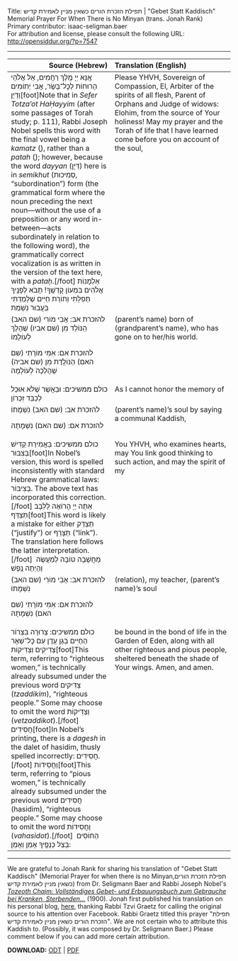 <html>
<head></head>
<body>
Title: תפילת הזכרת הורים כשאין מניין לאמירת קדיש | "Gebet Statt Kaddisch" Memorial Prayer For When There is No Minyan (trans. Jonah Rank)<br />
Primary contributor: isaac-seligman.baer<br />
For attribution and license, please consult the following URL: <a href="http://opensiddur.org/?p=7547">http://opensiddur.org/?p=7547</a>
<p />
<hr />

<table style="margin-left: auto;margin-right: auto;" class="draggable">
<thead><tr><th id="x" style="text-align: right;">Source (Hebrew)</th><th style="text-align: left;">Translation (English)</th></tr></thead>
<tbody>
<tr>
<td style="vertical-align:top;" width="46%">
<div class="liturgy"><span lang="he">
אָֽנָּא יְיָ מֶֽלֶךְ רַחֲמִים,
 אֵל אֱלֹהֵי הָרוּחוֹת לְכׇל־בָּשָׂר,
 אֲבִי יְתוֹמִים וְדַיַּן[foot]Note that in <em>Sefer Totza’ot HaḤayyim</em> (after some passages of Torah study; p. 111), Rabbi Joseph Nobel spells this word with the final vowel being a <em>kamatz</em> (ָ), rather than a <em>patah</em> (ַ); however, because the word <em>dayyan</em> (דַּיָּן) here is in <em>semikhut</em> (סְמִיכוּת, “subordination”) form (the grammatical form where the noun preceding the next noun—without the use of a preposition or any word in-between—acts subordinately in relation to the following word), the grammatically correct vocalization is as written in the version of the text here, with a <em>pataḥ</em>.[/foot] אַלְמָנוֹת 
אֱלֹהִים בִּמְעוֹן קׇדְשֶֽׁךָ! 
תָּבֹא לְפָנֶֽיךָ תְּפִלָּתִי וְתוֹרַת חַיִּים שֶׁלָּמַדְתִּי בַּעֲבוּר נִשְׁמַת
</span></div></td>
 
<td style="vertical-align:top;" width="53%"><div class="english">
Please YHVH, Sovereign of Compassion, 
El, Arbiter of the spirits of all flesh, 
Parent of Orphans and Judge of widows: 
Elohim, from the source of Your holiness! 
May my prayer and the Torah of life that I have learned come before you on account of the soul,
</div></td></tr>


<tr><td style="vertical-align:top;" width="46%"><div class="liturgy"><span lang="he">
<span class="instruction">להזכרת אב:</span> אָבִי מוֹרִי         <span class="instruction">(שם האב)</span>         הַנּוֹלַד מִן       <span class="instruction">(שם אביו)</span>        שֶׁהָלָךְ לְעוֹלָמוֹ

<span class="instruction">להזכרת אם:</span> אִמִּי מוֹרָתִי         <span class="instruction">(שם האם)</span>         הַנּוֹלֶֽדֶת מִן        <span class="instruction">(שם אביה)</span>        שֶׁהָלְכָה לְעוֹלָמָהּ
</span></div></td>
 
<td style="vertical-align:top;" width="53%"><div class="english">
<span class="instruction">(parent’s name)</span>        born of        <span class="instruction">(grandparent’s name)</span>, who has gone on to her/his world. 
</div></td></tr>


<tr><td style="vertical-align:top;" width="46%"><div class="liturgy"><span lang="he">
<span class="instruction">כולם ממשיכים:</span> וּבַאֲשֶׁר שֶׁלֹּא אוּכַל לְכַבֵּד זִכְרוֹן
</span></div></td>
 
<td style="vertical-align:top;" width="53%"><div class="english">
As I cannot honor the memory of 
</div></td></tr>


<tr><td style="vertical-align:top;" width="46%"><div class="liturgy"><span lang="he">
<span class="instruction">להזכרת אב:</span>              <span class="instruction">(שם האב)</span>            נִשְׁמָתוֹ
 
<span class="instruction">להזכרת אם:</span>              <span class="instruction">(שם האם)</span>            נִשְׁמָתָהּ
</span></div></td>
 
<td style="vertical-align:top;" width="53%"><div class="english">
<span class="instruction">(parent’s name)</span>’s soul by saying a communal Kaddish, 
</div></td></tr>


<tr><td style="vertical-align:top;" width="46%"><div class="liturgy"><span lang="he">
<span class="instruction">כולם ממשיכים: בַּאֲמִירַת קַדִּישׁ בְּצִבּוּר</span>[foot]In Nobel’s version, this word is spelled inconsistently with standard Hebrew grammatical laws: בְּצִיבּוֹר. The above text has incorporated this correction.[/foot] אַתָּה יְיָ הָרוֹאֶה לַלֵּבָב תְּצַדֵּף[foot]This word is likely a mistake for either תְּצַדֵּק (“justify”) or תְּצָרֵף (“link”). The translation here follows the latter interpretation.[/foot]&nbsp;
מַחֲשָׁבָה טוֹבָה לְמַעֲשֶׂה 
וְהָיְתָה נֶֽפֶשׁ
</span></div></td>
 
<td style="vertical-align:top;" width="53%"><div class="english">
You YHVH, who examines hearts, 
may You link good thinking to such action, 
and may the spirit of my
</div></td></tr>


<tr><td style="vertical-align:top;" width="46%"><div class="liturgy"><span lang="he">
<span class="instruction">להזכרת אב:</span> אָבִי מוֹרִי              <span class="instruction">(שם האב)</span>            נִשְׁמָתוֹ
 
<span class="instruction">להזכרת אם:</span> אִמִּי מוֹרָתִי              <span class="instruction">(שם האם)</span>            נִשְׁמָתָהּ
</span></div></td>
 
<td style="vertical-align:top;" width="53%"><div class="english">
<span class="instruction">(relation)</span>, my teacher, <span class="instruction">(parent’s name)</span>’s soul 
</div></td></tr>


<tr><td style="vertical-align:top;" width="46%"><div class="liturgy"><span lang="he">
<span class="instruction">כולם ממשיכים:</span> צְרוּרָה בִּצְרוֹר הַחַיִּים בְּגַן עֵֽדֶן 
עִם כׇּל־שְׁאָר צַדִּיקִים וְצַדִּיקוֹת[foot]This term, referring to “righteous women,” is technically already subsumed under the previous word צַדִּיקים (<em>tzaddikim</em>), “righteous people.” Some may choose to omit the word וְצַדִּיקוֹת (<em>vetzaddikot</em>).[/foot] חֲסִידִים[foot]In Nobel’s printing, there is a <em>dagesh</em> in the dalet of hasidim, thusly spelled incorrectly: חֲסִידִּים.[/foot] וַחֲסִידוֹת[foot]This term, referring to “pious women,” is technically already subsumed under the previous word חֲסִידִים (hasidim), “righteous people.” Some may choose to omit the word וַחֲסִידוֹת (<em>vahasidot</em>).[/foot]&nbsp;
הַחוֹסִים בְּצֵל כְּנָפֶֽיךָ 
אָמֵן וְאָמֵן:
</span></div></td>
 
<td style="vertical-align:top;" width="53%"><div class="english">
be bound in the bond of life in the Garden of Eden, 
along with all other righteous and pious people, 
sheltered beneath the shade of Your wings. 
Amen, and amen.
</td></tr>
</tbody></table>

<hr />

We are grateful to Jonah Rank for sharing his translation of "Gebet Statt Kaddisch" (Memorial Prayer for when there is no Minyan,תפילת הזכרת הורים כשאין מניין לאמירת קדיש) from Dr. Seligmann Baer and Rabbi Joseph Nobel's <em><a href="http://books.google.com/books?id=MI4_AAAAYAAJ&lpg=PA322&ots=EiG6GnjAuy&dq=gebet+statt+kaddisch&pg=PA322#v=onepage&q&f=false">Tozeoth Chajm: Vollständiges Gebet- und Erbauungsbuch zum Gebrauche bei Kranken, Sterbenden...</a></em> (1900). Jonah first published his translation on his personal blog, <a href="http://jonahrank.wordpress.com/2013/08/08/memorial-prayer-when-there-is-no-minyan-for-saying-kaddish/">here</a>, thanking Rabbi Tzvi Graetz for calling the original source to his attention over Facebook. Rabbi Graetz titled this prayer "תפילת הזכרת הורים כשאין מניין לאמירת קדיש". We are not certain who to attribute this Kaddish to. (Possibly, it was composed by Dr. Seligmann Baer.) Please comment below if you can add more certain attribution.

<strong>DOWNLOAD:</strong> <a href="https://opensiddur.org/wp-content/uploads/2013/08/Seligmann-Baer-Kaddish-without-minyan-trans.-Jonah-Rank.odt">ODT</a> | <a href="https://opensiddur.org/wp-content/uploads/2013/08/Seligmann-Baer-Kaddish-without-minyan-trans.-Jonah-Rank.pdf">PDF</a>
</body>
</html>